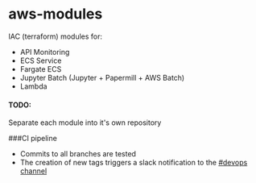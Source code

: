 # aws-modules
IAC (terraform) modules for:
- API Monitoring
- ECS Service
- Fargate ECS
- Jupyter Batch (Jupyter + Papermill + AWS Batch)
- Lambda

#### TODO: 
Separate each module into it's own repository

###CI pipeline
- Commits to all branches are tested
- The creation of new tags triggers a slack notification to the  [#devops channel](https://craftmachine.slack.com/archives/C9APZ79ND)

